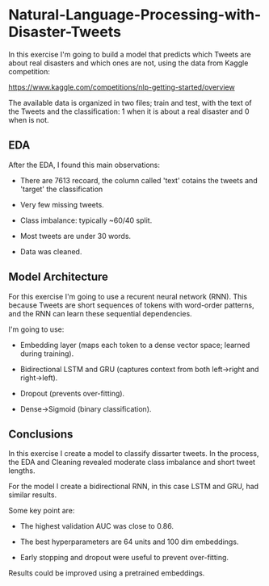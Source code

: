 # Natural-Language-Processing-with-Disaster-Tweets

In this exercise I'm going to build a model that predicts which Tweets are about real disasters and which ones are not, using the data from Kaggle competition:

https://www.kaggle.com/competitions/nlp-getting-started/overview

The available data is organized in two files; train and test, with the text of the Tweets and the classification: 1 when it is about a real disaster and 0 when is not.

## EDA

After the EDA, I found this main observations:

* There are 7613 recoard, the column called 'text' cotains the tweets and 'target' the classification

* Very few missing tweets.

* Class imbalance: typically ~60/40 split.

* Most tweets are under 30 words.

* Data was cleaned.

## Model Architecture
For this exercise I'm going to use a recurent neural network (RNN). This because Tweets are short sequences of tokens with word-order patterns, and the RNN can learn these sequential dependencies. 

I'm going to use:

* Embedding layer (maps each token to a dense vector space; learned during training).

* Bidirectional LSTM and GRU (captures context from both left→right and right→left).

* Dropout (prevents over-fitting).

* Dense→Sigmoid (binary classification).


## Conclusions

In this exercise I create a model to classify dissarter tweets. In the process, the EDA and Cleaning revealed moderate class imbalance and short tweet lengths.

For the model I create a bidirectional RNN, in this case LSTM and GRU, had similar results. 

Some key point are:

* The highest validation AUC was close to 0.86.

* The best hyperparameters are 64 units and 100 dim embeddings.

* Early stopping and dropout were useful to prevent over-fitting.

Results could be improved using a pretrained embeddings.
